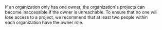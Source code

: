If an organization only has one owner, the organization's projects can become inaccessible if the owner is unreachable. To ensure that no one will lose access to a project, we recommend that at least two people within each organization have the owner role.
